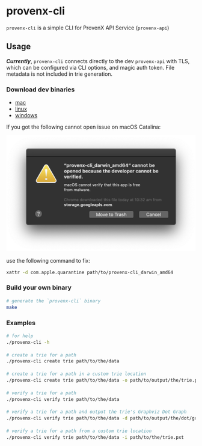 # provenx-cli

`provenx-cli` is a simple CLI for ProvenX API Service (`provenx-api`)

## Usage

_**Currently**_, `provenx-cli` connects directly to the dev `provenx-api` with TLS, which can be configured via CLI options, and magic auth token. File metadata is not included in trie generation.

### Download dev binaries

- [mac](https://storage.googleapis.com/provendb-dev/provenx-cli/provenx-cli_darwin_amd64)
- [linux](https://storage.googleapis.com/provendb-dev/provenx-cli/provenx-cli_linux_amd64)
- [windows](https://storage.googleapis.com/provendb-dev/provenx-cli/provenx-cli_windows_amd64.exe)

If you got the following cannot open issue on macOS Catalina:

![Mac Cannot Open Issue](docs/mac_cannot_open_issue.png)

use the following command to fix:

```bash
xattr -d com.apple.quarantine path/to/provenx-cli_darwin_amd64
```

### Build your own binary

```bash
# generate the `provenx-cli` binary
make
```

### Examples

```bash
# for help
./provenx-cli -h

# create a trie for a path
./provenx-cli create trie path/to/the/data

# create a trie for a path in a custom trie location
./provenx-cli create trie path/to/the/data -o path/to/output/the/trie.pxt

# verify a trie for a path
./provenx-cli verify trie path/to/the/data

# verify a trie for a path and output the trie's Graphviz Dot Graph
./provenx-cli verify trie path/to/the/data -d path/to/output/the/dot/graph.dot

# verify a trie for a path from a custom trie location
./provenx-cli verify trie path/to/the/data -i path/to/the/trie.pxt
```
